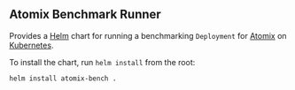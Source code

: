 <!--
SPDX-FileCopyrightText: 2022-present Intel Corporation
SPDX-License-Identifier: Apache-2.0
-->

## Atomix Benchmark Runner

Provides a [Helm] chart for running a benchmarking `Deployment` for [Atomix] on [Kubernetes].

To install the chart, run `helm install` from the root:

```bash
helm install atomix-bench .
```

[Helm]: https://helm.sh/
[Kubernetes]: https://kubernetes.io
[Atomix]: https://atomix.io
